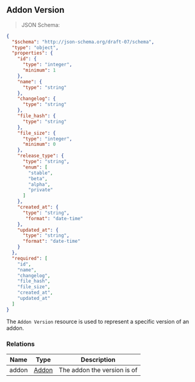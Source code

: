## Addon Version

> JSON Schema:

```json
{
  "$schema": "http://json-schema.org/draft-07/schema",
  "type": "object",
  "properties": {
    "id": {
      "type": "integer",
      "minimum": 1
    },
    "name": {
      "type": "string"
    },
    "changelog": {
      "type": "string"
    },
    "file_hash": {
      "type": "string"
    },
    "file_size": {
      "type": "integer",
      "minimum": 0
    },
    "release_type": {
      "type": "string",
      "enum": [
        "stable",
        "beta",
        "alpha",
        "private"
      ]
    },
    "created_at": {
      "type": "string",
       "format": "date-time"
    },
    "updated_at": {
      "type": "string",
      "format": "date-time"
    }
  },
  "required": [
    "id",
    "name",
    "changelog",
    "file_hash",
    "file_size",
    "created_at",
    "updated_at"
  ]
}
```

The `Addon Version` resource is used to represent a specific version of an addon.

### Relations
Name | Type | Description
---- | ---- | -----------
addon | [Addon](#resource-types-addon) | The addon the version is of
